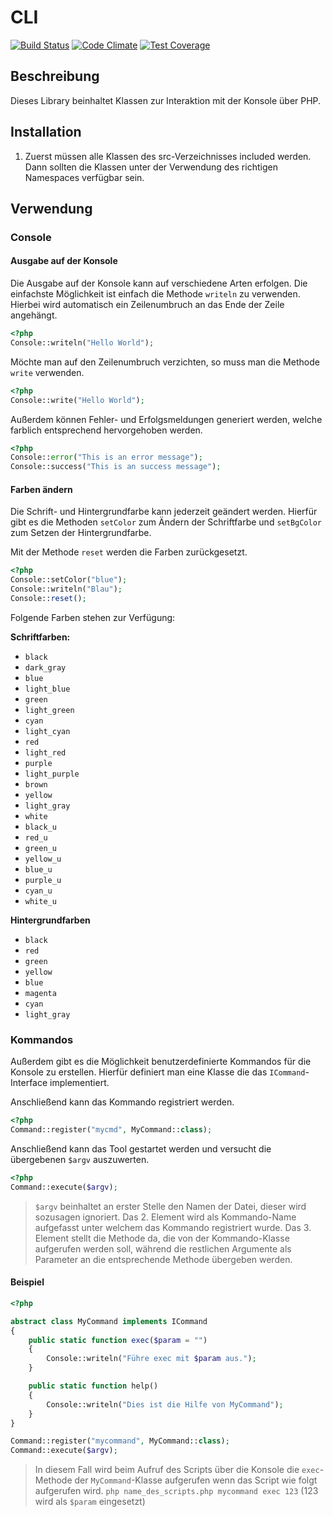 # CLI

[![Build Status](https://travis-ci.org/Prowect/CLI.svg)](https://travis-ci.org/Prowect/CLI)
[![Code Climate](https://codeclimate.com/github/Prowect/CLI/badges/gpa.svg)](https://codeclimate.com/github/Prowect/CLI)
[![Test Coverage](https://codeclimate.com/github/Prowect/CLI/badges/coverage.svg)](https://codeclimate.com/github/Prowect/CLI/coverage)

## Beschreibung

Dieses Library beinhaltet Klassen zur Interaktion mit der Konsole über PHP.

## Installation

1. Zuerst müssen alle Klassen des src-Verzeichnisses included werden. Dann sollten die Klassen unter der Verwendung des richtigen Namespaces verfügbar sein.

## Verwendung

### Console

#### Ausgabe auf der Konsole

Die Ausgabe auf der Konsole kann auf verschiedene Arten erfolgen. Die einfachste Möglichkeit ist einfach die Methode `writeln` zu verwenden.
Hierbei wird automatisch ein Zeilenumbruch an das Ende der Zeile angehängt.

```php
<?php
Console::writeln("Hello World");
```

Möchte man auf den Zeilenumbruch verzichten, so muss man die Methode `write` verwenden.

```php
<?php
Console::write("Hello World");
```

Außerdem können Fehler- und Erfolgsmeldungen generiert werden, welche farblich entsprechend hervorgehoben werden.

```php
<?php
Console::error("This is an error message");
Console::success("This is an success message");
```

#### Farben ändern

Die Schrift- und Hintergrundfarbe kann jederzeit geändert werden. Hierfür gibt es die Methoden `setColor` zum Ändern der Schriftfarbe und `setBgColor` zum Setzen der Hintergrundfarbe.

Mit der Methode `reset` werden die Farben zurückgesetzt.

```php
<?php
Console::setColor("blue");
Console::writeln("Blau");
Console::reset();
```

Folgende Farben stehen zur Verfügung:

**Schriftfarben:**

 - `black`
 - `dark_gray`
 - `blue`
 - `light_blue`
 - `green`
 - `light_green`
 - `cyan`
 - `light_cyan`
 - `red`
 - `light_red`
 - `purple`
 - `light_purple`
 - `brown`
 - `yellow`
 - `light_gray`
 - `white`
 - `black_u`
 - `red_u`
 - `green_u`
 - `yellow_u`
 - `blue_u`
 - `purple_u`
 - `cyan_u`
 - `white_u`

 **Hintergrundfarben**

 - `black`
 - `red`
 - `green`
 - `yellow`
 - `blue`
 - `magenta`
 - `cyan`
 - `light_gray`

### Kommandos

Außerdem gibt es die Möglichkeit benutzerdefinierte Kommandos für die Konsole zu erstellen.
Hierfür definiert man eine Klasse die das `ICommand`-Interface implementiert.

Anschließend kann das Kommando registriert werden.

```php
<?php
Command::register("mycmd", MyCommand::class);
```

Anschließend kann das Tool gestartet werden und versucht die übergebenen `$argv` auszuwerten.

```php
<?php
Command::execute($argv);
```

> `$argv` beinhaltet an erster Stelle den Namen der Datei, dieser wird sozusagen ignoriert. Das 2. Element wird als Kommando-Name aufgefasst unter welchem das Kommando registriert wurde. Das 3. Element stellt die Methode da, die von der Kommando-Klasse aufgerufen werden soll, während die restlichen Argumente als Parameter an die entsprechende Methode übergeben werden.

#### Beispiel

```php
<?php

abstract class MyCommand implements ICommand
{
    public static function exec($param = "")
    {
        Console::writeln("Führe exec mit $param aus.");
    }

    public static function help()
    {
        Console::writeln("Dies ist die Hilfe von MyCommand");
    }
}

Command::register("mycommand", MyCommand::class);
Command::execute($argv);
```

> In diesem Fall wird beim Aufruf des Scripts über die Konsole die `exec`-Methode der `MyCommand`-Klasse aufgerufen wenn das Script wie folgt aufgerufen wird. `php name_des_scripts.php mycommand exec 123` (123 wird als `$param` eingesetzt)
